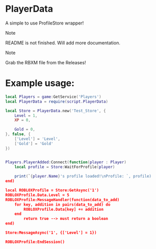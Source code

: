 # PlayerData
A simple to use ProfileStore wrapper!

>[!NOTE]
>README is not finished. Will add more documentation.

>[!NOTE]
>Grab the RBXM file from the Releases!

# Example usage:
```lua
local Players = game:GetService('Players')
local PlayerData = require(script.PlayerData)

local Store = PlayerData.new('Test_Store', {
	Level = 1,
	XP = 0,

	Gold = 0,
}, false, {
	['Level'] = 'Level',
	['Gold'] = 'Gold'
})


Players.PlayerAdded:Connect(function(player : Player)
	local profile = Store:WaitForProfile(player)
	
	print(`{player.Name}'s profile loaded!\nProfile: `, profile)
end)

local ROBLOXProfile = Store:GetAsync('1')
ROBLOXProfile.Data.Level = 5
ROBLOXProfile:MessageHandler(function(data_to_add)
	for key, addition in pairs(data_to_add) do
		ROBLOXProfile.Data[key] += addition
	end
        return true --> must return a boolean
end)

Store:MessageAsync('1', {['Level'] = 1})

ROBLOXProfile:EndSession()
```
